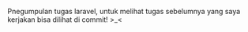 Pnegumpulan tugas laravel, untuk melihat tugas sebelumnya yang saya kerjakan bisa dilihat di commit! >_<

